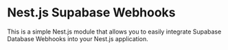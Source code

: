 # Nest.js Supabase Webhooks

This is a simple Nest.js module that allows you to easily integrate Supabase Database Webhooks into your Nest.js application.
